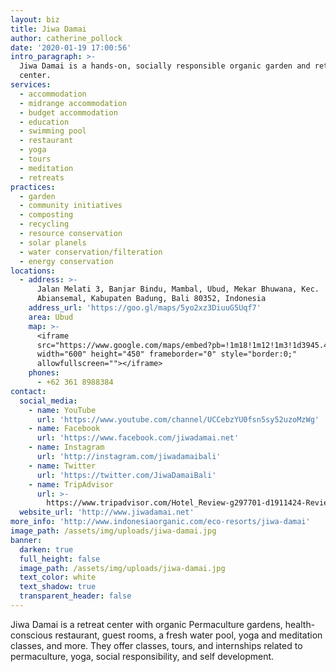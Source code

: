 ```yaml
---
layout: biz
title: Jiwa Damai
author: catherine_pollock
date: '2020-01-19 17:00:56'
intro_paragraph: >-
  Jiwa Damai is a hands-on, socially responsible organic garden and retreat
  center.
services:
  - accommodation
  - midrange accommodation
  - budget accommodation
  - education
  - swimming pool
  - restaurant
  - yoga
  - tours
  - meditation
  - retreats
practices:
  - garden
  - community initiatives
  - composting
  - recycling
  - resource conservation
  - solar planels
  - water conservation/filteration
  - energy conservation
locations:
  - address: >-
      Jalan Melati 3, Banjar Bindu, Mambal, Ubud, Mekar Bhuwana, Kec.
      Abiansemal, Kabupaten Badung, Bali 80352, Indonesia
    address_url: 'https://goo.gl/maps/5yo2xz3DiuuG5Uqf7'
    area: Ubud
    map: >-
      <iframe
      src="https://www.google.com/maps/embed?pb=!1m18!1m12!1m3!1d3945.4934011445785!2d115.22994031545085!3d-8.548460993855109!2m3!1f0!2f0!3f0!3m2!1i1024!2i768!4f13.1!3m3!1m2!1s0x2dd23c5441379f9f%3A0xf45a67d5063487c3!2sJiwa%20Damai%20Organic%20Garden%20%26%20Retreat%20Center!5e0!3m2!1sen!2ses!4v1579450494379!5m2!1sen!2ses"
      width="600" height="450" frameborder="0" style="border:0;"
      allowfullscreen=""></iframe>
    phones:
      - +62 361 8988384
contact:
  social_media:
    - name: YouTube
      url: 'https://www.youtube.com/channel/UCCebzYU0fsn5sy52uzoMzWg'
    - name: Facebook
      url: 'https://www.facebook.com/jiwadamai.net'
    - name: Instagram
      url: 'http://instagram.com/jiwadamaibali'
    - name: Twitter
      url: 'https://twitter.com/JiwaDamaiBali'
    - name: TripAdvisor
      url: >-
        https://www.tripadvisor.com/Hotel_Review-g297701-d1911424-Reviews-Jiwa_Damai_Organic_Garden_Retreat-Ubud_Gianyar_Regency_Bali.html
  website_url: 'http://www.jiwadamai.net'
more_info: 'http://www.indonesiaorganic.com/eco-resorts/jiwa-damai'
image_path: /assets/img/uploads/jiwa-damai.jpg
banner:
  darken: true
  full_height: false
  image_path: /assets/img/uploads/jiwa-damai.jpg
  text_color: white
  text_shadow: true
  transparent_header: false
---
```

Jiwa Damai is a retreat center with organic Permaculture gardens, health-conscious restaurant, guest rooms, a fresh water pool, yoga and meditation classes, and more. They offer classes, tours, and internships related to permaculture, yoga, social responsibility, and self development.
